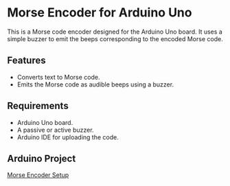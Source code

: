 # Morse Encoder for Arduino Uno

This is a Morse code encoder designed for the Arduino Uno board. It uses a simple buzzer to emit the beeps corresponding to the encoded Morse code.

## Features
- Converts text to Morse code.
- Emits the Morse code as audible beeps using a buzzer.

## Requirements
- Arduino Uno board.
- A passive or active buzzer.
- Arduino IDE for uploading the code.

## Arduino Project

[Morse Encoder Setup](img/diagram.PNG)
